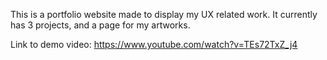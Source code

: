 This is a portfolio website made to display my UX related work. It currently has 3 projects, and a page for my artworks.

Link to demo video: https://www.youtube.com/watch?v=TEs72TxZ_j4 
